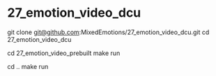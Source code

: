 # 27_emotion_video_dcu

git clone git@github.com:MixedEmotions/27_emotion_video_dcu.git
cd 27_emotion_video_dcu

cd 27_emotion_video_prebuilt
make run 

cd ..
make run
